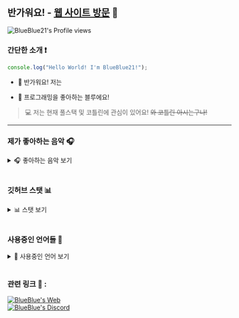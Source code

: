 ## 반가워요! - [웹 사이트 방문](https://bluenoob232.github.io/BlueBlueMe) 👋

<img alt="BlueBlue21's Profile views" align="left" src="https://komarev.com/ghpvc/?username=blueblue21&style=flat-square"/>

<br>

### 간단한 소개 ❗

```javascript
console.log("Hello World! I'm BlueBlue21!");
```

- 👋 반가워요! 저는

- 💙 프로그래밍을 좋아하는 블루에요!

> 💻 저는 현재 풀스택 및 코틀린에 관심이 있어요! ~~와 코틀린 아시는구나!~~

<hr>

### 제가 좋아하는 음악 🎧

<details>
      <summary>🎧 좋아하는 음악 보기</summary>
      <br>
      <a href="https://spotify-github-profile.vercel.app/api/view?uid=316dsuwjcdkvamqengfjw2dzuyny&redirect=true">
            <img alt="BlueBlue21's Spotify" src="https://spotify-github-profile.vercel.app/api/view?uid=316dsuwjcdkvamqengfjw2dzuyny&cover_image=true&theme=default"/>
      </a>
</details>

<br>

### 깃허브 스탯 📊

<details>
      <summary>📊 스탯 보기</summary>
      <br>
      <div align="left">
            <img alt="BlueBlue21's GitHub Stats" src="https://github-readme-stats-mocha-zeta.vercel.app/api?username=bluenoob232&show_icons=true&theme=react"/>
          <img align="top" alt="BlueBlue21's GitHub Top Langs" src="https://github-readme-stats-mocha-zeta.vercel.app/api/top-langs/?username=bluenoob232&show_icons=true&theme=react&layout=compact"/>
      </div>
</details>

<br>

### 사용중인 언어들 💬

<details>
      <summary>💬 사용중인 언어 보기</summary>
      <br>
      <img align="left" alt="Javascript" width="26px" src="https://raw.githubusercontent.com/leopiccionia/programmicons/master/src/javascript.svg"/>
      <img align="left" alt="Typescript" width="26px" src="https://raw.githubusercontent.com/leopiccionia/programmicons/master/src/typescript.svg"/>
      <img align="left" alt="Html" width="26px" src="https://raw.githubusercontent.com/leopiccionia/programmicons/master/src/html5.svg"/>
      <img align="left" alt="Kotlin" width="26px" src="https://raw.githubusercontent.com/leopiccionia/programmicons/master/src/kotlin.svg"/>
      <img align="left" alt="Java" width="26px" src="https://raw.githubusercontent.com/leopiccionia/programmicons/master/src/java.svg"/>
</details>

<br>

### 관련 링크 📌 :

[<img alt="BlueBlue's Web" src="https://img.shields.io/website?style=flat-square&up_color=blue&up_message=BlueBlue%27s%20Web&url=https%3A%2F%2Fbluenoob232.github.io%2FBlueBlueMe%2F"/>](https://bluenoob232.github.io/BlueBlueMe)
<br>
[<img alt="BlueBlue's Discord" src="http://img.shields.io/badge/Discord-%F0%9D%96%A1%F0%9D%97%85%F0%9D%97%8E%F0%9D%96%BE%F0%9D%96%A1%F0%9D%97%85%F0%9D%97%8E%F0%9D%96%BE%232100-blue?style=flat-square"/>](https://discord.com)
